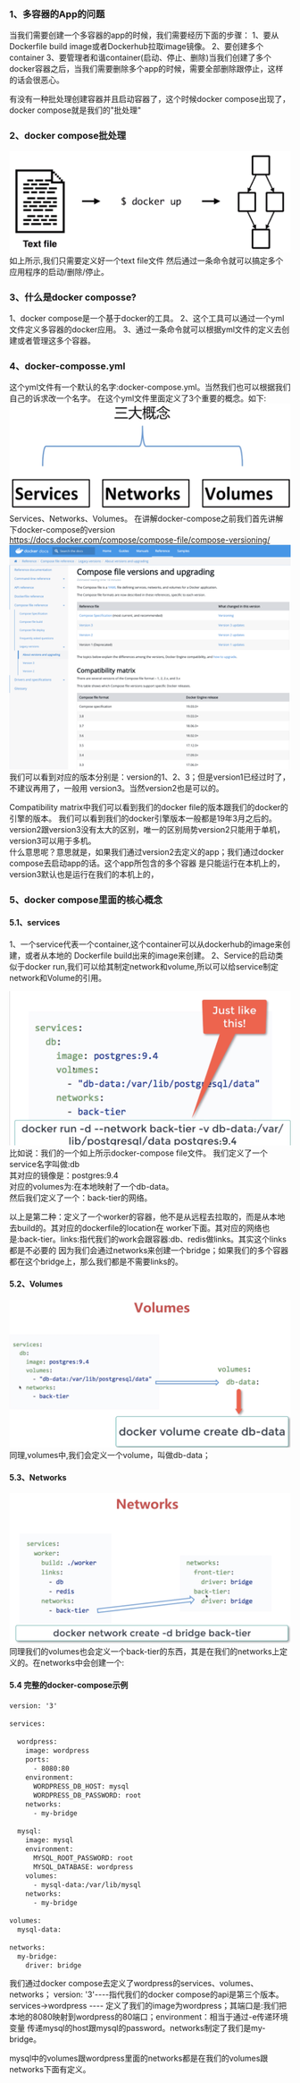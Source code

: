 
### 1、多容器的App的问题
  当我们需要创建一个多容器的app的时候，我们需要经历下面的步骤：
1、要从Dockerfile build image或者Dockerhub拉取image镜像。
2、要创建多个container
3、要管理者和谐container(启动、停止、删除)当我们创建了多个docker容器之后，当我们需要删除多个app的时候，需要全部删除跟停止，这样的话会很恶心。  

有没有一种批处理创建容器并且启动容器了，这个时候docker compose出现了，docker compose就是我们的"批处理"
### 2、docker compose批处理
![](../images/01.png)
   如上所示,我们只需要定义好一个text file文件 然后通过一条命令就可以搞定多个应用程序的启动/删除/停止。

### 3、什么是docker composse?
1、docker compose是一个基于docker的工具。
2、这个工具可以通过一个yml文件定义多容器的docker应用。
3、通过一条命令就可以根据yml文件的定义去创建或者管理这多个容器。  

### 4、docker-composse.yml
  这个yml文件有一个默认的名字:docker-compose.yml。当然我们也可以根据我们自己的诉求改一个名字。
在这个yml文件里面定义了3个重要的概念。如下:
![](../images/02.png)
Services、Networks、Volumes。
在讲解docker-compose之前我们首先讲解下docker-compose的version  
https://docs.docker.com/compose/compose-file/compose-versioning/  
![](../images/03.png)  
   我们可以看到对应的版本分别是：version的1、2、3；但是version1已经过时了，不建议再用了，一般用
 version3。当然version2也是可以的。  
 
  Compatibility matrix中我们可以看到我们的docker file的版本跟我们的docker的引擎的版本。
我们可以看到我们的docker引擎版本一般都是19年3月之后的。  
  version2跟version3没有太大的区别，唯一的区别局势version2只能用于单机，version3可以用于多机。  
什么意思呢？意思就是，如果我们通过version2去定义的app；我们通过docker compose去启动app的话。这个app所包含的多个容器
是只能运行在本机上的，version3默认也是运行在我们的本机上的，

### 5、docker compose里面的核心概念

#### 5.1、services  
1、一个service代表一个container,这个container可以从dockerhub的image来创建，或者从本地的
Dockerfile build出来的image来创建。
2、Service的启动类似于docker run,我们可以给其制定network和volume,所以可以给service制定network和Volume的引用。

![](../images/04.png)
比如说：我们的一个如上所示docker-compose file文件。
我们定义了一个service名字叫做:db  
其对应的镜像是：postgres:9.4  
对应的volumes为:在本地映射了一个db-data。  
然后我们定义了一个：back-tier的网络。  


以上是第二种：定义了一个worker的容器，他不是从远程去拉取的，而是从本地去build的。其对应的dockerfile的location在
worker下面。其对应的网络也是:back-tier。links:指代我们的work会跟容器:db、redis做links。其实这个links都是不必要的
因为我们会通过networks来创建一个bridge；如果我们的多个容器都在这个bridge上，那么我们都是不需要links的。  

#### 5.2、Volumes  
![](../images/05.png)  
同理,volumes中,我们会定义一个volume，叫做db-data；


#### 5.3、Networks  
![](../images/06.png)  
  同理我们的volumes也会定义一个back-tier的东西，其是在我们的networks上定义的。在networks中会创建一个:

#### 5.4 完整的docker-compose示例

```renderscript
version: '3'

services:

  wordpress:
    image: wordpress
    ports:
      - 8080:80
    environment:
      WORDPRESS_DB_HOST: mysql
      WORDPRESS_DB_PASSWORD: root
    networks:
      - my-bridge

  mysql:
    image: mysql
    environment:
      MYSQL_ROOT_PASSWORD: root
      MYSQL_DATABASE: wordpress
    volumes:
      - mysql-data:/var/lib/mysql
    networks:
      - my-bridge

volumes:
  mysql-data:

networks:
  my-bridge:
    driver: bridge
```
  我们通过docker compose去定义了wordpress的services、volumes、networks；
version: '3'----指代我们的docker compose的api是第三个版本。  
services->wordpress ---- 定义了我们的image为wordpress；其端口是:我们把本地的8080映射到wordpress的80端口；environment：相当于通过-e传递环境变量
传递mysql的host跟mysql的password。networks制定了我们是my-bridge。  

 mysql中的volumes跟wordpress里面的networks都是在我们的volumes跟networks下面有定义。
 













 

 

